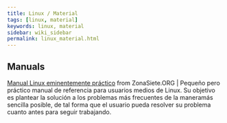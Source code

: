 ```yaml
---
title: Linux / Material
tags: [linux, material]
keywords: linux, material
sidebar: wiki_sidebar
permalink: linux_material.html
---
```


## Manuals

[Manual Linux eminentemente práctico](https://personal.us.es/echevarria/documentos/ManualLinuxZonaSiete.pdf) from ZonaSiete.ORG <i class="fa fa-globe"></i> | Pequeño pero práctico manual de referencia para usuarios medios de Linux. Su objetivo es plantear la solución a los problemas más frecuentes de la maneramás sencilla posible, de tal forma que el usuario pueda resolver su problema cuanto antes para seguir trabajando.
